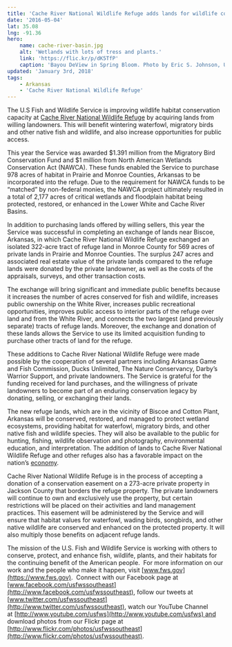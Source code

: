```yaml
---
title: 'Cache River National Wildlife Refuge adds lands for wildlife conservation'
date: '2016-05-04'
lat: 35.08
lng: -91.36
hero:
    name: cache-river-basin.jpg
    alt: 'Wetlands with lots of tress and plants.'
    link: 'https://flic.kr/p/dK5TfP'
    caption: 'Bayou DeView in Spring Bloom. Photo by Eric S. Johnson, USFWS.'
updated: 'January 3rd, 2018'
tags:
    - Arkansas
    - 'Cache River National Wildlife Refuge'
---
```

The U.S Fish and Wildlife Service is improving wildlife habitat conservation capacity at [Cache River National Wildlife Refuge](https://www.fws.gov/cacheriver/) by acquiring lands from willing landowners. This will benefit wintering waterfowl, migratory birds and other native fish and wildlife, and also increase opportunities for public access.

This year the Service was awarded $1.391 million from the Migratory Bird Conservation Fund and $1 million from North American Wetlands Conservation Act (NAWCA). These funds enabled the Service to purchase 978 acres of habitat in Prairie and Monroe Counties, Arkansas to be incorporated into the refuge. Due to the requirement for NAWCA funds to be “matched” by non-federal monies, the NAWCA project ultimately resulted in a total of 2,177 acres of critical wetlands and floodplain habitat being protected, restored, or enhanced in the Lower White and Cache River Basins. 

In addition to purchasing lands offered by willing sellers, this year the Service was successful in completing an exchange of lands near Biscoe, Arkansas, in which Cache River National Wildlife Refuge exchanged an isolated 322-acre tract of refuge land in Monroe County for 569 acres of private lands in Prairie and Monroe Counties. The surplus 247 acres and associated real estate value of the private lands compared to the refuge lands were donated by the private landowner, as well as the costs of the appraisals, surveys, and other transaction costs.

The exchange will bring significant and immediate public benefits because it increases the number of acres conserved for fish and wildlife, increases public ownership on the White River, increases public recreational opportunities, improves public access to interior parts of the refuge over land and from the White River, and connects the two largest (and previously separate) tracts of refuge lands. Moreover, the exchange and donation of these lands allows the Service to use its limited acquisition funding to purchase other tracts of land for the refuge.

These additions to Cache River National Wildlife Refuge were made possible by the cooperation of several partners including Arkansas Game and Fish Commission, Ducks Unlimited, The Nature Conservancy, Darby’s Warrior Support, and private landowners. The Service is grateful for the funding received for land purchases, and the willingness of private landowners to become part of an enduring conservation legacy by donating, selling, or exchanging their lands. 

The new refuge lands, which are in the vicinity of Biscoe and Cotton Plant, Arkansas will be conserved, restored, and managed to protect wetland ecosystems, providing habitat for waterfowl, migratory birds, and other native fish and wildlife species. They will also be available to the public for hunting, fishing, wildlife observation and photography, environmental education, and interpretation. The addition of lands to Cache River National Wildlife Refuge and other refuges also has a favorable impact on the nation’s [economy](https://www.fws.gov/southeast/economicimpact/statelinks.html). 

Cache River National Wildlife Refuge is in the process of accepting a donation of a conservation easement on a 273-acre private property in Jackson County that borders the refuge property. The private landowners will continue to own and exclusively use the property, but certain restrictions will be placed on their activities and land management practices. This easement will be administered by the Service and will ensure that habitat values for waterfowl, wading birds, songbirds, and other native wildlife are conserved and enhanced on the protected property. It will also multiply those benefits on adjacent refuge lands.

The mission of the U.S. Fish and Wildlife Service is working with others to conserve, protect, and enhance fish, wildlife, plants, and their habitats for the continuing benefit of the American people.  For more information on our work and the people who make it happen, visit [www.fws.gov](https://www.fws.gov).  Connect with our Facebook page at [www.facebook.com/usfwssoutheast](http://www.facebook.com/usfwssoutheast), follow our tweets at [www.twitter.com/usfwssoutheast](http://www.twitter.com/usfwssoutheast), watch our YouTube Channel at [http://www.youtube.com/usfws](http://www.youtube.com/usfws) and download photos from our Flickr page at [http://www.flickr.com/photos/usfwssoutheast](http://www.flickr.com/photos/usfwssoutheast).
